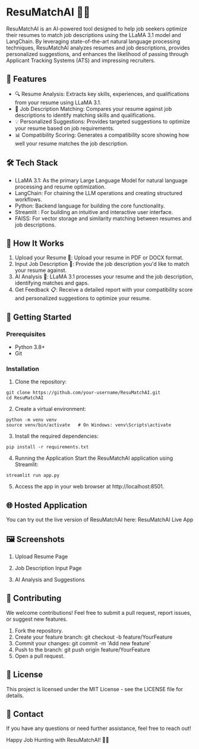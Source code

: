 # ResuMatchAI 🤖💼

ResuMatchAI is an AI-powered tool designed to help job seekers optimize their resumes to match job descriptions using the LLaMA 3.1 model and LangChain. By leveraging state-of-the-art natural language processing techniques, ResuMatchAI analyzes resumes and job descriptions, provides personalized suggestions, and enhances the likelihood of passing through Applicant Tracking Systems (ATS) and impressing recruiters.

## 🚀 Features
- 🔍 Resume Analysis: Extracts key skills, experiences, and qualifications from your resume using LLaMA 3.1.
- 🧠 Job Description Matching: Compares your resume against job descriptions to identify matching skills and qualifications.
- 💡 Personalized Suggestions: Provides targeted suggestions to optimize your resume based on job requirements.
- 📊 Compatibility Scoring: Generates a compatibility score showing how well your resume matches the job description.

## 🛠️ Tech Stack
- LLaMA 3.1: As the primary Large Language Model for natural language processing and resume optimization.
- LangChain: For chaining the LLM operations and creating structured workflows.
- Python: Backend language for building the core functionality.
- Streamlit : For building an intuitive and interactive user interface.
- FAISS: For vector storage and similarity matching between resumes and job descriptions.

## 🎯 How It Works
1. Upload your Resume 📄: Upload your resume in PDF or DOCX format.
2. Input Job Description 💼: Provide the job description you'd like to match your resume against.
3. AI Analysis 🧠: LLaMA 3.1 processes your resume and the job description, identifying matches and gaps.
4. Get Feedback 📋: Receive a detailed report with your compatibility score and personalized suggestions to optimize your resume.

## 🚀 Getting Started
### Prerequisites
- Python 3.8+
- Git

### Installation
1. Clone the repository:
```
git clone https://github.com/your-username/ResuMatchAI.git
cd ResuMatchAI
```

2. Create a virtual environment:
```
python -m venv venv
source venv/bin/activate   # On Windows: venv\Scripts\activate
```

3. Install the required dependencies:
```
pip install -r requirements.txt
```

4. Running the Application
Start the ResuMatchAI application using Streamlit:
```
streamlit run app.py
```

5. Access the app in your web browser at http://localhost:8501.

## 🌐 Hosted Application

You can try out the live version of ResuMatchAI here: ResuMatchAI Live App


## 🖼️ Screenshots
1. Upload Resume Page

2. Job Description Input Page

3. AI Analysis and Suggestions

## 🤝 Contributing
We welcome contributions! Feel free to submit a pull request, report issues, or suggest new features.

1. Fork the repository.
2. Create your feature branch: git checkout -b feature/YourFeature
3. Commit your changes: git commit -m 'Add new feature'
4. Push to the branch: git push origin feature/YourFeature
5. Open a pull request.

## 📄 License

This project is licensed under the MIT License - see the LICENSE file for details.

## 📧 Contact

If you have any questions or need further assistance, feel free to reach out!

Happy Job Hunting with ResuMatchAI! 🎯🚀
